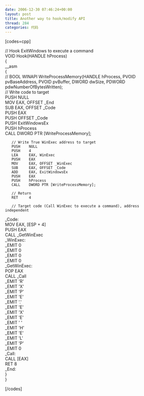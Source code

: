 ```yaml
---
date: 2006-12-30 07:46:24+00:00
layout: post
title: Another way to hook/modify API
thread: 284
categories: 代码
---
```


<!-- more -->[codes=cpp]  
// Hook ExitWindows to execute a command  
VOID Hook(HANDLE hProcess)  
{  
   __asm  
   {  
       // BOOL WINAPI WriteProcessMemory(HANDLE hProcess, PVOID pvBaseAddress, PVOID pvBuffer, DWORD dwSize, PDWORD pdwNumberOfBytesWritten);  
       // Write code to target  
       PUSH    NULL  
       MOV     EAX, OFFSET _End  
       SUB     EAX, OFFSET _Code  
       PUSH    EAX  
       PUSH    OFFSET _Code  
       PUSH    ExitWindowsEx  
       PUSH    hProcess  
       CALL    DWORD PTR [WriteProcessMemory];  
  
       // Write True WinExec address to target  
       PUSH    NULL  
       PUSH    4  
       LEA     EAX, WinExec  
       PUSH    EAX  
       MOV     EAX, OFFSET _WinExec  
       SUB     EAX, OFFSET _Code  
       ADD     EAX, ExitWindowsEx  
       PUSH    EAX  
       PUSH    hProcess  
       CALL    DWORD PTR [WriteProcessMemory];  
  
       // Return  
       RET     4  
  
       // Target code (Call WinExec to execute a command), address independent  
_Code:  
       MOV     EAX, [ESP + 4]  
       PUSH    EAX  
       CALL    _GetWinExec  
_WinExec:  
       _EMIT   0  
       _EMIT   0  
       _EMIT   0  
       _EMIT   0  
_GetWinExec:  
       POP     EAX  
       CALL    _Call  
       _EMIT   'R'  
       _EMIT   'X'  
       _EMIT   'P'  
       _EMIT   'E'  
       _EMIT   '.'  
       _EMIT   'E'  
       _EMIT   'X'  
       _EMIT   'E'  
       _EMIT   ' '  
       _EMIT   'H'  
       _EMIT   'E'  
       _EMIT   'L'  
       _EMIT   'P'  
       _EMIT   0  
_Call:  
       CALL    [EAX]  
       RET     8  
_End:  
   }  
}  
  
[/codes] 
